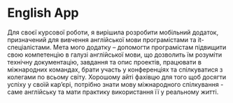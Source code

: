 # English App

Для своєї курсової роботи, я вирішила розробити мобільний додаток, призначений для вивчення англійської мови програмістами та it-спеціалістами. 
Мета мого додатку – допомогти програмістам підвищити свою компетенцію в галузі англійської мови, що дозволить їм розуміти технічну документацію, завдання та опис проектів, працювати в міжнародних командах, брати участь у конференціях та спілкуватися з колегами по всьому світу. Хорошому айті фахівцю для того щоб досягти успіху у своїй кар’єрі, потрібно знати мову міжнародного спілкування - саме англійську та мати практику використання її у реальному житті. 



